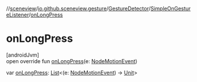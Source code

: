 //[sceneview](../../../../index.md)/[io.github.sceneview.gesture](../../index.md)/[GestureDetector](../index.md)/[SimpleOnGestureListener](index.md)/[onLongPress](on-long-press.md)

# onLongPress

[androidJvm]\
open override fun [onLongPress](on-long-press.md)(e: [NodeMotionEvent](../../-node-motion-event/index.md))

var [onLongPress](on-long-press.md): [List](https://kotlinlang.org/api/latest/jvm/stdlib/kotlin.collections/-list/index.html)&lt;(e: [NodeMotionEvent](../../-node-motion-event/index.md)) -&gt; [Unit](https://kotlinlang.org/api/latest/jvm/stdlib/kotlin/-unit/index.html)&gt;
